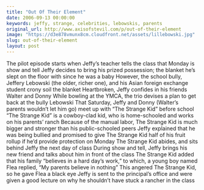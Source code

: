 ```yaml
---
title: "Out Of Their Element"
date: 2006-09-13 00:00:00
keywords: jeffy, strange, celebrities, lebowskis, parents
original_url: http://www.axisofstevil.com/p/out-of-their-element
image: "https://d3e878vmunx8cm.cloudfront.net/assets/lillebowski.jpg"
slug: out-of-their-element
layout: post
---
```


The pilot episode starts when Jeffy’s teacher tells the class that Monday is show and tell Jeffy decides to bring his prized possession; the blanket he’s slept on the floor with since he was a baby However, the school bully, Jeffery Lebowski (the older, richer one), and his Asian foreign exchange student crony soil the blanket Heartbroken, Jeffy confides in his friends Walter and Donny While bowling at the YMCA, the trio devises a plan to get back at the bully Lebowski That Saturday, Jeffy and Donny (Walter’s parents wouldn’t let him go) meet up with “The Strange Kid” before school “The Strange Kid” is a cowboy-clad kid, who is home-schooled and works on his parents’ ranch Because of the manual labor, The Strange Kid is much bigger and stronger than his public-schooled peers Jeffy explained that he was being bullied and promised to give The Strange Kid half of his fruit rollup if he’d provide protection on Monday The Strange Kid abides, and sits behind Jeffy the next day of class During show and tell, Jeffy brings his new friend and talks about him in front of the class The Strange Kid added that his family “believes in a hard day’s work,” to which, a young boy named Flea replied, “My parents believe in nothing” This angered The Strange Kid, so he gave Flea a black eye Jeffy is sent to the principal’s office and were given a good lecture on why he shouldn’t have stuck a rancher in the class

